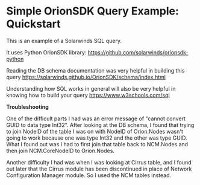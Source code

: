 # Simple OrionSDK Query Example: Quickstart
This is an example of a Solarwinds SQL query.

It uses Python OrionSDK library: https://github.com/solarwinds/orionsdk-python

Reading the DB schema documentation was very helpful in building this query https://solarwinds.github.io/OrionSDK/schema/index.html

Understanding how SQL works in general will also be very helpful in knowing how to build your query https://www.w3schools.com/sql

**Troubleshooting**

One of the difficult parts I had was an error message of "cannot convert GUID to data type Int32". After looking at the DB schema, I found that trying to join NodeID of the table I was on with NodeID of Orion.Nodes wasn't going to work because one was type Int32 and the other was type GUID. What I found out was I had to first join that table back to NCM.Nodes and then join NCM.CoreNodeID to Orion.Nodes.

Another difficulty I had was when I was looking at Cirrus table, and I found out later that the Cirrus module has been discontinued in place of Network Configuration Manager module. So I used the NCM tables instead.
